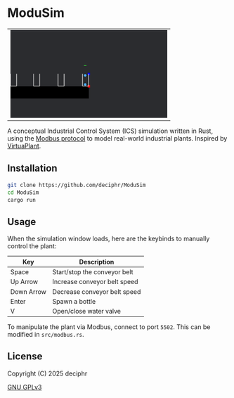 # ModuSim

<table align="center">
    <tr>
        <td>
            <img src="./docs/demo.png" height="200px" />
        </td>
    </tr>
</table>

A conceptual Industrial Control System (ICS) simulation written in Rust, using the [Modbus protocol](https://github.com/slowtec/tokio-modbus) to model real-world industrial plants. Inspired by [VirtuaPlant](https://github.com/jseidl/virtuaplant).

## Installation

```bash
git clone https://github.com/deciphr/ModuSim
cd ModuSim
cargo run
```

## Usage

When the simulation window loads, here are the keybinds to manually control the plant:

| Key        | Description                  |
| ------------ | ------------------------------ |
| Space      | Start/stop the conveyor belt |
| Up Arrow   | Increase conveyor belt speed |
| Down Arrow | Decrease conveyor belt speed |
| Enter      | Spawn a bottle               |
| V          | Open/close water valve       |

To manipulate the plant via Modbus, connect to port `5502`. This can be modified in `src/modbus.rs`.

## License

Copyright (C) 2025 deciphr

[GNU GPLv3](https://choosealicense.com/licenses/gpl-3.0/)
